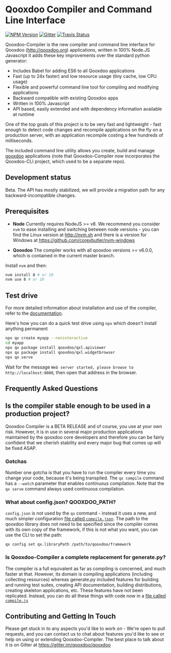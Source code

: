 # Qooxdoo Compiler and Command Line Interface
[![NPM Version][npm-image]][npm-url] 
[![Gitter][gitter-image]][gitter-url]
[![Travis Status][travis-image]][travis-url]

Qooxdoo-Compiler is the new compiler and command line interface for Qooxdoo (http://qooxdoo.org) applications, written in 100% Node.JS Javascript it adds these key improvements over the standard python generator:

* Includes Babel for adding ES6 to all Qooxdoo applications 
* Fast (up to 24x faster) and low resource usage (tiny cache, low CPU usage)
* Flexible and powerful command line tool for compiling and modifying applications
* Backward compatible with existing Qooxdoo apps
* Written in 100% Javascript
* API based, easily extended and with dependency information available at runtime

One of the top goals of this project is to be very fast and lightweight - fast
enough to detect code changes and recompile  applications on the fly on a
production server, with an application recompile costing a few hundreds of
milliseconds.

The included command line utility allows you create, build and manage
[qooxdoo](http://www.qooxdoo.org) applications (note that Qooxdoo-Compiler now
incorporates the Qooxdoo-CLI project, which used to be a separate repo).

## Development status

Beta. The API has mostly stabilized, we will provide a migration path for any
backward-incompatible changes.

## Prerequisites

- **Node** Currently requires NodeJS >= v8. We recommend you consider `nvm` to
ease installing and switching between node versions - you can find the Linux
version at http://nvm.sh and there is a version for Windows at
https://github.com/coreybutler/nvm-windows

- **Qooxdoo** The compiler works with all qooxdoo versions >= v6.0.0, which is 
contained in the current master branch. 
 
Install `nvm` and then:

```bash
nvm install 8 # or 10
nvm use 8 # or 10
```

## Test drive

For more detailed information about installation and use of the compiler, refer
to the [documentation](docs/readme.md). 

Here's how you can do a quick test drive using `npx` which doesn't install anything
permanent

```bash
npx qx create myapp --noninteractive
cd myapp
npx qx package install qooxdoo/qxl.apiviewer
npx qx package install qooxdoo/qxl.widgetbrowser
npx qx serve
```
Wait for the message `Web server started, please browse to http://localhost:8080`,
then open that address in the browser. 

## Frequently Asked Questions

## Is the compiler stable enough to be used in a production project?

Qooxdoo Compiler is a BETA RELEASE and of course, you use at your own risk.
However, it is in use in several major production applications maintained by the
qooxdoo core developers and therefore you can be fairly confident that we cherish
stability and every major bug that comes up will be fixed ASAP. 

### Gotchas

Number one gotcha is that you have to run the compiler every time you change
your code, because it's being transpiled. The `qx compile` command has a
`--watch` parameter that enables continuous compilation.  Note that the `qx
serve` command always used continuous compilation.

### What about config.json? QOOXDOO_PATH?

`config.json` is not used by the `qx` command - instead it uses a new, and much
simpler configuration [file called `compile.json`](docs/configuration/compile.md).
The path to the qooxdoo library does not need to be specified since the compiler
comes with its own copy of the framework, if this is not what you want, you can
use the CLI to set the path:
```
qx config set qx.libraryPath /path/to/qooxdoo/framework
```

### Is Qooxdoo-Compiler a complete replacement for generate.py?

The compiler is a full equivalent as far as compiling is concerned, and much
faster at that. However, its domain is compiling applications (including
collecting resources) whereas generate.py included features for building and
running test suites, creating API documentation, building distributions,
creating skeleton applications, etc. These features have not been replicated.
Instead, you can do all these things with code now in a [file called `compile.js`](docs/configuration/compile.md#compilejs)

## Contributing and Getting In Touch

Please get stuck in to any aspects you'd like to work on - We're open to pull
requests, and you can contact us to chat about features you'd like to see or
help on using or extending Qooxdoo-Compiler.  The best place to talk about it is
on Gitter at https://gitter.im/qooxdoo/qooxdoo

[npm-image]: https://badge.fury.io/js/%40qooxdoo%2Fcompiler.svg
[npm-url]: https://npmjs.org/package/@qooxdoo/compiler
[travis-image]: https://travis-ci.org/qooxdoo/qooxdoo.svg?branch=master
[travis-url]: https://travis-ci.org/qooxdoo/qooxdoo-compiler
[gitter-image]: https://badges.gitter.im/qooxdoo/qooxdoo.svg
[gitter-url]: https://gitter.im/qooxdoo/qooxdoo?utm_source=badge&utm_medium=badge&utm_campaign=pr-badge&utm_content=badge
